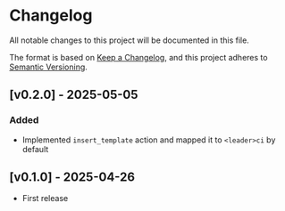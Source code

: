 # Changelog

All notable changes to this project will be documented in this file.

The format is based on [Keep a Changelog](https://keepachangelog.com/en/1.1.0/),
and this project adheres to [Semantic
Versioning](https://semver.org/spec/v2.0.0.html).

## [v0.2.0] - 2025-05-05

### Added

- Implemented `insert_template` action and mapped it to `<leader>ci` by default

## [v0.1.0] - 2025-04-26

- First release
